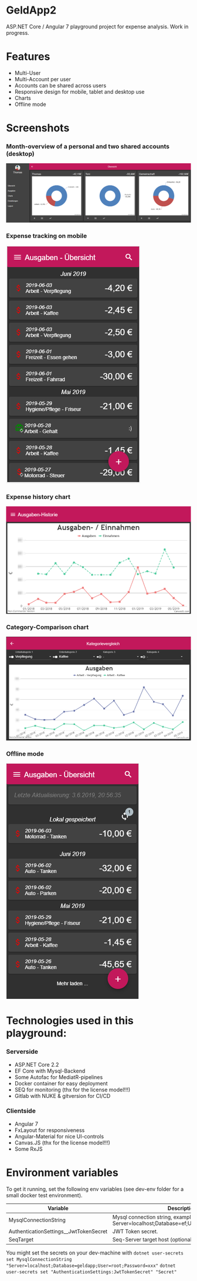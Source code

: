 # GeldApp2

ASP.NET Core / Angular 7 playground project for expense analysis. Work in progress.

# Features

- Multi-User
- Multi-Account per user
- Accounts can be shared across users
- Responsive design for mobile, tablet and desktop use
- Charts
- Offline mode

# Screenshots

### Month-overview of a personal and two shared accounts (desktop)
![Overview](screenshots/overview.png)

### Expense tracking on mobile
![Expense-List](screenshots/expenses.png)

### Expense history chart
![History](screenshots/history.png)

### Category-Comparison chart
![History](screenshots/compare.png)

### Offline mode
![History](screenshots/offline.png)

# Technologies used in this playground:

### Serverside
- ASP.NET Core 2.2
- EF Core with Mysql-Backend
- Some Autofac for MediatR-pipelines
- Docker container for easy deployment
- SEQ for monitoring (thx for the license model!!!)
- Gitlab with NUKE & gitversion for CI/CD

### Clientside
- Angular 7 
- FxLayout for responsiveness
- Angular-Material for nice UI-controls
- Canvas.JS (thx for the license model!!!)
- Some RxJS

# Environment variables

To get it running, set the following env variables (see dev-env folder for a small docker test environment).

| Variable                               | Description	                                                                          |
| -------------------------------------- | -------------------------------------------------------------------------------------- |
| MysqlConnectionString                  | Mysql connection string, example: Server=localhost;Database=ef;User=root;Password=123; |
| AuthenticationSettings__JwtTokenSecret | JWT Token secret.                                                                      | 
| SeqTarget                              | Seq-Server target host (optional).                                                     |

You might set the secrets on your dev-machine with 
`dotnet user-secrets set MysqlConnectionString "Server=localhost;Database=geldapp;User=root;Password=xxx"`
`dotnet user-secrets set "AuthenticationSettings:JwtTokenSecret" "Secret"`
